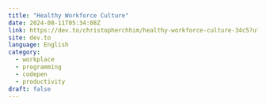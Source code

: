 ```yaml
---
title: "Healthy Workforce Culture"
date: 2024-08-11T05:34:08Z
link: https://dev.to/christopherchhim/healthy-workforce-culture-34c5?utm_medium=RSS&utm_source=news.12bit.vn
site: dev.to
language: English
category:
  - workplace
  - programming
  - codepen
  - productivity
draft: false
---
```

